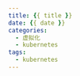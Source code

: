 ```yaml
---
title: {{ title }}
date: {{ date }}
categories:
  - 虚拟化
  - kubernetes
tags:
  - kubernetes
---
```

